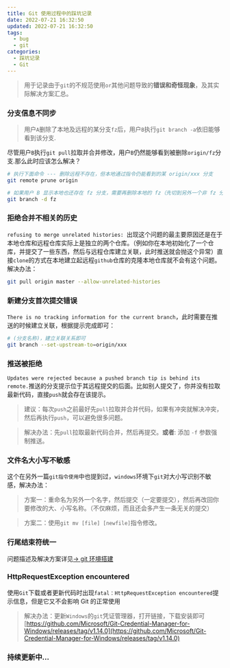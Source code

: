 ```yaml
---
title: Git 使用过程中的踩坑记录
date: 2022-07-21 16:32:50
updated: 2022-07-21 16:32:50
tags:
  - bug
  - git
categories:
  - 踩坑记录
  - Git
---
```


> 用于记录由于`git`的不规范使用`or`其他问题导致的**错误和奇怪现象**，及其实际解决方案汇总。

<!-- more -->

### 分支信息不同步

> 用户`A`删除了本地及远程的某分支`fz`后，用户`B`执行`git branch -a`依旧能够看到该分支.

尽管用户`B`执行`git pull`拉取并合并修改，用户`B`仍然能够看到被删除`origin/fz`分支.那么此时应该怎么解决？

```bash
# 执行下面命令 --- 删除远程不存在，但本地通过指令仍能看到的某 origin/xxx 分支
git remote prune origin

# 如果用户 B 显示本地也还存在 fz 分支，需要再删除本地的 fz（先切到另外一个非 fz 分支，当然不删除也不影响）
git branch -d fz
```

### 拒绝合并不相关的历史

`refusing to merge unrelated histories: `出现这个问题的最主要原因还是在于本地仓库和远程仓库实际上是独立的两个仓库。（例如你在本地初始化了一个仓库，并提交了一些东西，然后与远程仓库建立关联，此时推送就会抛这个异常）直接`clone`的方式在本地建立起远程`github`仓库的克隆本地仓库就不会有这个问题。解决办法：

```bash
git pull origin master --allow-unrelated-histories
```

### 新建分支首次提交错误

`There is no tracking information for the current branch`，此时需要在推送的时候建立关联，根据提示完成即可：

```bash
# (分支名称)，建立关联关系即可
git branch --set-upstream-to=origin/xxx
```

### 推送被拒绝

`Updates were rejected because a pushed branch tip is behind its remote.`推送的分支提示位于其远程提交的后面。比如别人提交了，你并没有拉取最新代码，直接`push`就会存在该提示。

> 建议：每次`push`之前最好先`pull`拉取并合并代码，如果有冲突就解决冲突，然后再执行`push`，可以避免很多问题。

> 解决办法：先`pull`拉取最新代码合并，然后再提交。**或者**: 添加 `-f` 参数强制推送。

### 文件名大小写不敏感

这个在另外一篇`git指令使用`中也提到过，`windows`环境下`git`对大小写识别不敏感，解决办法：

> 方案一：重命名为另外一个名字，然后提交（一定要提交），然后再改回你要修改的大、小写名称。（不仅麻烦，而且还会多产生一条无关的提交）

> 方案二：使用`git mv [file] [newfile]`指令修改。

### 行尾结束符统一

问题描述及解决方案详见[-> git 环境搭建](/envConstruct/git-install-and-terminal-config)

### HttpRequestException encountered

使用`Git`下载或者更新代码时出现`fatal：HttpRequestException encountered`提示信息，但是它又不会影响 Git 的正常使用

> 解决办法：更新`Windows`的`git`凭证管理器，打开链接，下载安装即可 [https://github.com/Microsoft/Git-Credential-Manager-for-Windows/releases/tag/v1.14.0](https://github.com/Microsoft/Git-Credential-Manager-for-Windows/releases/tag/v1.14.0)

### 持续更新中...

